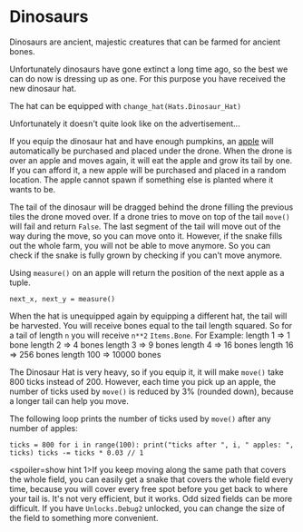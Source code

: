 # Dinosaurs
Dinosaurs are ancient, majestic creatures that can be farmed for ancient bones.

Unfortunately dinosaurs have gone extinct a long time ago, so the best we can do now is dressing up as one.
For this purpose you have received the new dinosaur hat.

The hat can be equipped with
`change_hat(Hats.Dinosaur_Hat)`

Unfortunately it doesn't quite look like on the advertisement...

If you equip the dinosaur hat and have enough pumpkins, an [apple](objects/apple) will automatically be purchased and placed under the drone.
When the drone is over an apple and moves again, it will eat the apple and grow its tail by one. If you can afford it, a new apple will be purchased and placed in a random location.
The apple cannot spawn if something else is planted where it wants to be.

The tail of the dinosaur will be dragged behind the drone filling the previous tiles the drone moved over. If a drone tries to move on top of the tail `move()` will fail and return `False`. 
The last segment of the tail will move out of the way during the move, so you can move onto it. However, if the snake fills out the whole farm, you will not be able to move anymore. So you can check if the snake is fully grown by checking if you can't move anymore.

Using `measure()` on an apple will return the position of the next apple as a tuple.

`next_x, next_y = measure()`

When the hat is unequipped again by equipping a different hat, the tail will be harvested.
You will receive bones equal to the tail length squared. So for a tail of length `n` you will receive `n**2` `Items.Bone`. 
For Example:
length 1 => 1 bone
length 2 => 4 bones
length 3 => 9 bones
length 4 => 16 bones
length 16 => 256 bones
length 100 => 10000 bones

The Dinosaur Hat is very heavy, so if you equip it, it will make `move()` take 800 ticks instead of 200. However, each time you pick up an apple, the number of ticks used by `move()` is reduced by 3% (rounded down), because a longer tail can help you move.

The following loop prints the number of ticks used by `move()` after any number of apples:

`ticks = 800
for i in range(100):
    print("ticks after ", i, " apples: ", ticks)
    ticks -= ticks * 0.03 // 1`

<spoiler=show hint 1>If you keep moving along the same path that covers the whole field, you can easily get a snake that covers the whole field every time, because you will cover every free spot before you get back to where your tail is. It's not very efficient, but it works.
Odd sized fields can be more difficult. If you have `Unlocks.Debug2` unlocked, you can change the size of the field to something more convenient.</spoiler>